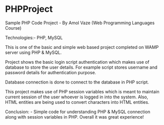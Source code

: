 # PHPProject

Sample PHP Code Project - By Amol Vaze (Web Programming Languages Course)

Technologies:- PHP, MySQL

This is one of the basic and simple web based project completed on WAMP server using PHP & MySQL.

Project shows the basic login script authentication which makes use of database to store the user details. For example script stores username and password details for authentication purpose.

Database connection is done to connect to the database in PHP script. 

This project makes use of PHP session variables which is meant to maintain current session of the user whoever is logged in into the system. Also, HTML entities are being used to convert characters into HTML entities.

Conclusion: - Simple code for understanding PHP & MySQL connection along with session variables in PHP. Overall it was great experience!

